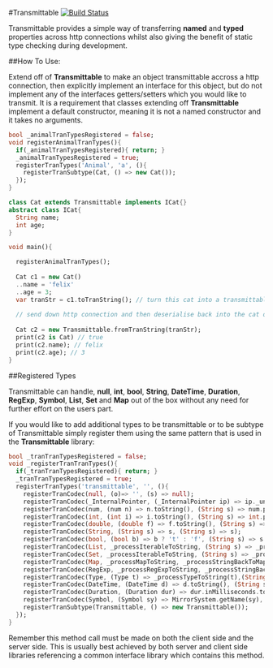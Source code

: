 #Transmittable [![Build Status](https://drone.io/github.com/0xor1/transmittable/status.png)](https://drone.io/github.com/0xor1/transmittable/latest)

Transmittable provides a simple way of transferring **named** and **typed**
properties across http connections whilst also giving the benefit of static type
checking during development.

##How To Use:

Extend off of **Transmittable** to make an object transmittable accross a http 
connection, then explicitly implement an interface for this object, but do not 
implement any of the interfaces getters/setters which you would like to transmit.
It is a requirement that classes extending off **Transmittable** implement a 
default constructor, meaning it is not a named constructor and it takes no arguments.

```dart
bool _animalTranTypesRegistered = false;
void registerAnimalTranTypes(){
  if(_animalTranTypesRegistered){ return; }
  _animalTranTypesRegistered = true;
  registerTranTypes('Animal', 'a', (){
    registerTranSubtype(Cat, () => new Cat());
  });
}

class Cat extends Transmittable implements ICat{}
abstract class ICat{
  String name;
  int age;
}

void main(){

  registerAnimalTranTypes();
  
  Cat c1 = new Cat()
  ..name = 'felix'
  ..age = 3;
  var tranStr = c1.toTranString(); // turn this cat into a transmittable string
  
  // send down http connection and then deserialise back into the cat object
  
  Cat c2 = new Transmittable.fromTranString(tranStr);
  print(c2 is Cat) // true
  print(c2.name); // felix
  print(c2.age); // 3
}
```

##Registered Types

Transmittable can handle, **null**, **int**, **bool**, **String**, **DateTime**, **Duration**,
**RegExp**, **Symbol**, **List**, **Set** and **Map** out of the box without any need for further 
effort on the users part.

If you would like to add additional types to be transmittable or to be subtype
of Transmittable simply register them using the same pattern that is used in the
**Transmittable** library:

```dart
bool _tranTranTypesRegistered = false;
void _registerTranTranTypes(){
  if(_tranTranTypesRegistered){ return; }
  _tranTranTypesRegistered = true;
  registerTranTypes('transmittable', '', (){
    registerTranCodec(null, (o)=> '', (s) => null);
    registerTranCodec(_InternalPointer, (_InternalPointer ip) => ip._uniqueValueIndex.toString(), (String s) => new _InternalPointer(int.parse(s)));
    registerTranCodec(num, (num n) => n.toString(), (String s) => num.parse(s));
    registerTranCodec(int, (int i) => i.toString(), (String s) => int.parse(s));
    registerTranCodec(double, (double f) => f.toString(), (String s) => double.parse(s));
    registerTranCodec(String, (String s) => s, (String s) => s);
    registerTranCodec(bool, (bool b) => b ? 't' : 'f', (String s) => s == 't' ? true : false);
    registerTranCodec(List, _processIterableToString, (String s) => _processStringBackToListOrSet(new List(), s));
    registerTranCodec(Set, _processIterableToString, (String s) => _processStringBackToListOrSet(new Set(), s));
    registerTranCodec(Map, _processMapToString, _processStringBackToMap);
    registerTranCodec(RegExp, _processRegExpToString, _processStringBackToRegExp);
    registerTranCodec(Type, (Type t) => _processTypeToString(t),(String s) => _tranCodecsByKey[s]._type);
    registerTranCodec(DateTime, (DateTime d) => d.toString(), (String s) => DateTime.parse(s));
    registerTranCodec(Duration, (Duration dur) => dur.inMilliseconds.toString(), (String s) => new Duration(milliseconds: num.parse(s)));
    registerTranCodec(Symbol, (Symbol sy) => MirrorSystem.getName(sy), (String s) => MirrorSystem.getSymbol(s)); //TODO will this cause problems if multiple libraries have the same identifiers
    registerTranSubtype(Transmittable, () => new Transmittable());
  });
}
```
Remember this method call must be made on both the client side and the server
side. This is usually best achieved by both server and client side libraries
referencing a common interface library which contains this method.